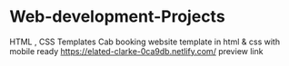 # Web-development-Projects
HTML , CSS Templates 
Cab booking website template in html & css with mobile ready 
https://elated-clarke-0ca9db.netlify.com/
preview link 
